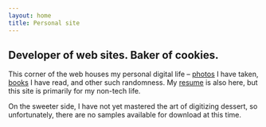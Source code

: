 ```yaml
---
layout: home
title: Personal site
---
```


## Developer of web sites. Baker of cookies.

This corner of the web houses my personal digital life – [photos](/photos) I have taken, [books](/books) I have read, and other such randomness. My [resume](/resume) is also here, but this site is primarily for my non-tech life.

On the sweeter side, I have not yet mastered the art of digitizing dessert, so unfortunately, there are no samples available for download at this time.
